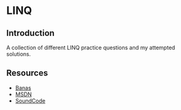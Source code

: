 # LINQ

## Introduction

A collection of different LINQ practice questions and my attempted solutions.

## Resources

- [Banas](https://www.youtube.com/watch?v=gwD9awr3NNo)
- [MSDN](https://blogs.msdn.microsoft.com/nikhilsi/2013/04/15/big-list-of-linq-interview-questions-and-answers-compiled/)
- [SoundCode](https://www.markheath.net/category/linq-challenge)
